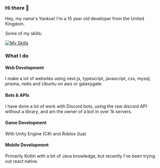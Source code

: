 ### Hi there 👋
Hey, my name's Yankue! I'm a 15 year old developer from the United Kingdom.

Some of my skills:

[![My Skills](https://skillicons.dev/icons?i=nextjs,nodejs,ts,js,html,css,mysql,discord,regex,electron,express,git,github,c,py,java,kotlin,lua,nginx,cpp,php,prisma,react,redis,tailwind,unity,vue,aws,bash,idea)](https://skillicons.dev)

### What I do
#### Web Development
I make a lot of websites using next.js, typescript, javascript, css, mysql, prisma, redis and Ubuntu on aws or galaxygate.
#### Bots & APIs
I have done a lot of work with Discord bots, using the raw discord API without a library, and am the owner of a bot in over 1k servers.
#### Game Development
With Unity Engine (C#) and Roblox (lua)
#### Mobile Development
Primarily Kotlin with a bit of Java knowledge, but recently I've been trying out react native.
